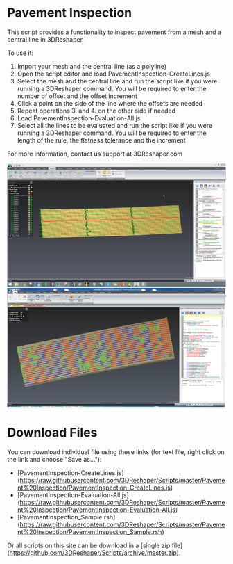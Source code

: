 # Pavement Inspection

This script provides a functionality to inspect pavement from a mesh and a central line in 3DReshaper.

To use it: <br />
1. Import your mesh and the central line (as a polyline) <br />
2. Open the script editor and load PavementInspection-CreateLines.js <br />
3. Select the mesh and the central line and run the script like if you were running a 3DReshaper command. You will be required to enter the number of offset and the offset increment <br />
4. Click a point on the side of the line where the offsets are needed <br />
5. Repeat operations 3. and 4. on the other side if needed <br />
6. Load PavementInspection-Evaluation-All.js <br />
7. Select all the lines to be evaluated and run the script like if you were running a 3DReshaper command. You will be required to enter the length of the rule, the flatness tolerance and the increment <br />

For more information, contact us support at 3DReshaper\.com

![alt text](https://raw.githubusercontent.com/3DReshaper/Scripts/master/Pavement%20Inspection/ScreenShot1.png "screenshot1")
![alt text](https://raw.githubusercontent.com/3DReshaper/Scripts/master/Pavement%20Inspection/ScreenShot2.png "screenshot2")

# Download Files

You can download individual file using these links (for text file, right click on the link and choose "Save as..."):

- [PavementInspection-CreateLines.js] (https://raw.githubusercontent.com/3DReshaper/Scripts/master/Pavement%20Inspection/PavementInspection-CreateLines.js)
- [PavementInspection-Evaluation-All.js] (https://raw.githubusercontent.com/3DReshaper/Scripts/master/Pavement%20Inspection/PavementInspection-Evaluation-All.js)
- [PavementInspection_Sample.rsh] (https://raw.githubusercontent.com/3DReshaper/Scripts/master/Pavement%20Inspection/PavementInspection_Sample.rsh)

Or all scripts on this site can be download in a [single zip file] (https://github.com/3DReshaper/Scripts/archive/master.zip).
